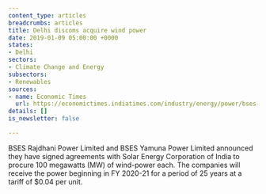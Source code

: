 ```yaml
---
content_type: articles
breadcrumbs: articles
title: Delhi discoms acquire wind power
date: 2019-01-09 05:00:00 +0000
states:
- Delhi
sectors:
- Climate Change and Energy
subsectors:
- Renewables
sources:
- name: Economic Times
  url: https://economictimes.indiatimes.com/industry/energy/power/bses-delhi-discoms-ink-pact-with-seci-for-200mw-wind-power/articleshow/67365999.cms
details: []
is_newsletter: false

---
```

BSES Rajdhani Power Limited and BSES Yamuna Power Limited announced they have signed agreements with Solar Energy Corporation of India to procure 100 megawatts (MW) of wind-power each. The companies will receive the power beginning in FY 2020-21 for a period of 25 years at a tariff of $0.04 per unit.
